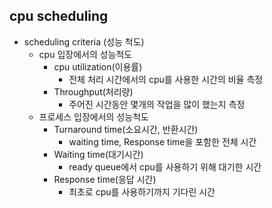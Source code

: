cpu scheduling
--------------
* scheduling criteria (성능 척도)
  * cpu 입장에서의 성능척도
    * cpu utilization(이용률)
      * 전체 처리 시간에서의 cpu를 사용한 시간의 비율 측정
    * Throughput(처리량)
      * 주어진 시간동안 몇개의 작업을 많이 했는지 측정
  * 프로세스 입장에서의 성능척도
    * Turnaround time(소요시간, 반환시간)
      * waiting time, Response time을 포함한 전체 시간
    * Waiting time(대기시간)
      * ready queue에서 cpu를 사용하기 위해 대기한 시간
    * Response time(응답 시간)
      * 최초로 cpu를 사용하기까지 기다린 시간